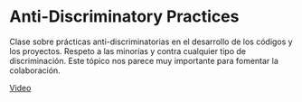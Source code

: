 # Anti-Discriminatory Practices

Clase sobre prácticas anti-discriminatorias en el desarrollo de los códigos y los proyectos. Respeto a las minorías y contra cualquier tipo de discriminación. Este tópico nos parece muy importante para fomentar la colaboración.

[Video](https://youtu.be/foD8vHEtexE)